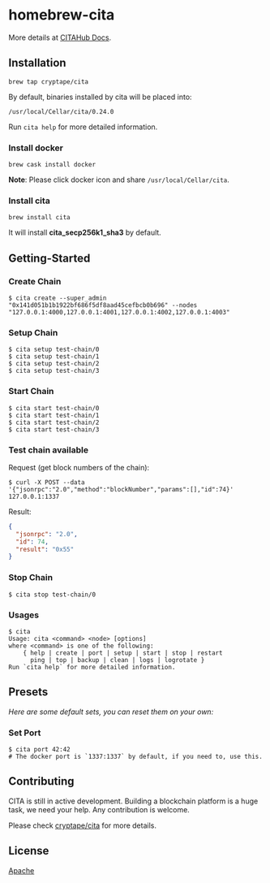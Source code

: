 homebrew-cita
=============

More details at [CITAHub Docs][1].

## Installation
```shell
brew tap cryptape/cita
```

By default, binaries installed by cita will be placed into:

```
/usr/local/Cellar/cita/0.24.0
```

Run `cita help` for more detailed information.

### Install docker
```shell
brew cask install docker
```

__Note__: Please click docker icon and share `/usr/local/Cellar/cita`.


### Install cita
```shell
brew install cita
```

It will install **cita_secp256k1_sha3** by default.

## Getting-Started

### Create Chain

```shell
$ cita create --super_admin "0x141d051b1b1922bf686f5df8aad45cefbcb0b696" --nodes "127.0.0.1:4000,127.0.0.1:4001,127.0.0.1:4002,127.0.0.1:4003"
```

### Setup Chain

```shell
$ cita setup test-chain/0
$ cita setup test-chain/1
$ cita setup test-chain/2
$ cita setup test-chain/3
```

### Start Chain
```shell
$ cita start test-chain/0
$ cita start test-chain/1
$ cita start test-chain/2
$ cita start test-chain/3
```

### Test chain available

Request (get block numbers of the chain):
```shell
$ curl -X POST --data '{"jsonrpc":"2.0","method":"blockNumber","params":[],"id":74}' 127.0.0.1:1337
```

Result:
```json
{
  "jsonrpc": "2.0",
  "id": 74,
  "result": "0x55"
}
```

### Stop Chain
```shell
$ cita stop test-chain/0
```

### Usages
```shell
$ cita
Usage: cita <command> <node> [options]
where <command> is one of the following:
    { help | create | port | setup | start | stop | restart
      ping | top | backup | clean | logs | logrotate }
Run `cita help` for more detailed information.
```

## Presets

_Here are some default sets, you can reset them on your own:_

### Set Port

```shell
$ cita port 42:42
# The docker port is `1337:1337` by default, if you need to, use this.
```

## Contributing

CITA is still in active development. Building a blockchain platform is a huge task, we need your help. Any contribution is welcome.

Please check [cryptape/cita][1] for more details.

## License

[Apache](/LICENSE)

[1]: https://docs.citahub.com/en-US/welcome
